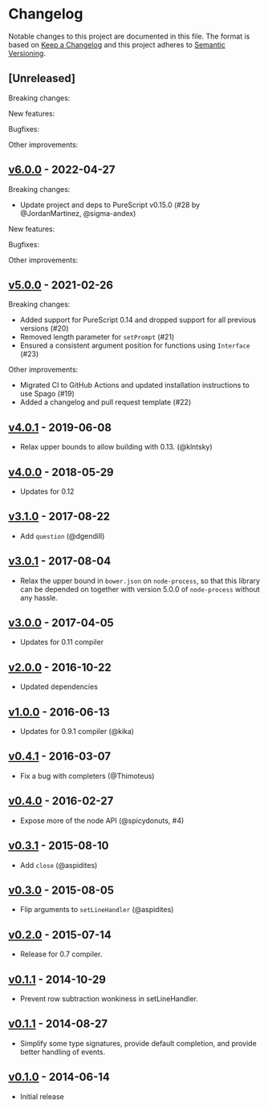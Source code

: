 # Changelog

Notable changes to this project are documented in this file. The format is based on [Keep a Changelog](https://keepachangelog.com/en/1.0.0/) and this project adheres to [Semantic Versioning](https://semver.org/spec/v2.0.0.html).

## [Unreleased]

Breaking changes:

New features:

Bugfixes:

Other improvements:

## [v6.0.0](https://github.com/purescript-node/purescript-node-readline/releases/tag/v6.0.0) - 2022-04-27

Breaking changes:
- Update project and deps to PureScript v0.15.0 (#28 by @JordanMartinez, @sigma-andex)

New features:

Bugfixes:

Other improvements:

## [v5.0.0](https://github.com/purescript-node/purescript-node-readline/releases/tag/v5.0.0) - 2021-02-26

Breaking changes:
  - Added support for PureScript 0.14 and dropped support for all previous versions (#20)
  - Removed length parameter for `setPrompt` (#21)
  - Ensured a consistent argument position for functions using `Interface` (#23)

Other improvements:
  - Migrated CI to GitHub Actions and updated installation instructions to use Spago (#19)
  - Added a changelog and pull request template (#22)

## [v4.0.1](https://github.com/purescript-node/purescript-node-readline/releases/tag/v4.0.1) - 2019-06-08

- Relax upper bounds to allow building with 0.13. (@klntsky)

## [v4.0.0](https://github.com/purescript-node/purescript-node-readline/releases/tag/v4.0.0) - 2018-05-29

- Updates for 0.12

## [v3.1.0](https://github.com/purescript-node/purescript-node-readline/releases/tag/v3.1.0) - 2017-08-22

- Add `question` (@dgendill)

## [v3.0.1](https://github.com/purescript-node/purescript-node-readline/releases/tag/v3.0.1) - 2017-08-04

- Relax the upper bound in `bower.json` on `node-process`, so that this library can be depended on together with version 5.0.0 of `node-process` without any hassle.

## [v3.0.0](https://github.com/purescript-node/purescript-node-readline/releases/tag/v3.0.0) - 2017-04-05

- Updates for 0.11 compiler

## [v2.0.0](https://github.com/purescript-node/purescript-node-readline/releases/tag/v2.0.0) - 2016-10-22

- Updated dependencies

## [v1.0.0](https://github.com/purescript-node/purescript-node-readline/releases/tag/v1.0.0) - 2016-06-13

- Updates for 0.9.1 compiler (@kika)

## [v0.4.1](https://github.com/purescript-node/purescript-node-readline/releases/tag/v0.4.1) - 2016-03-07

- Fix a bug with completers (@Thimoteus)

## [v0.4.0](https://github.com/purescript-node/purescript-node-readline/releases/tag/v0.4.0) - 2016-02-27

- Expose more of the node API (@spicydonuts, #4)

## [v0.3.1](https://github.com/purescript-node/purescript-node-readline/releases/tag/v0.3.1) - 2015-08-10

- Add `close` (@aspidites)

## [v0.3.0](https://github.com/purescript-node/purescript-node-readline/releases/tag/v0.3.0) - 2015-08-05

- Flip arguments to `setLineHandler` (@aspidites)

## [v0.2.0](https://github.com/purescript-node/purescript-node-readline/releases/tag/v0.2.0) - 2015-07-14

- Release for 0.7 compiler.

## [v0.1.1](https://github.com/purescript-node/purescript-node-readline/releases/tag/v0.1.1) - 2014-10-29

- Prevent row subtraction wonkiness in setLineHandler.

## [v0.1.1](https://github.com/purescript-node/purescript-node-readline/releases/tag/v0.1.1) - 2014-08-27

- Simplify some type signatures, provide default completion, and provide better handling of events.

## [v0.1.0](https://github.com/purescript-node/purescript-node-readline/releases/tag/v0.1.0) - 2014-06-14

- Initial release

